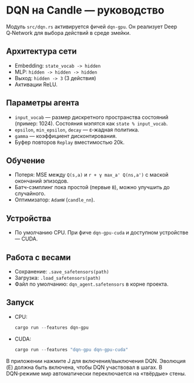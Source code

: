 # DQN на Candle — руководство

Модуль `src/dqn.rs` активируется фичей `dqn-gpu`. Он реализует Deep Q‑Network для выбора действий в среде змейки.

## Архитектура сети
- Embedding: `state_vocab -> hidden`
- MLP: `hidden -> hidden -> hidden`
- Выход: `hidden -> 3` (3 действия)
- Активации ReLU.

## Параметры агента
- `input_vocab` — размер дискретного пространства состояний (пример: 1024). Состояния мэпятся как `state % input_vocab`.
- `epsilon`, `min_epsilon`, `decay` — ε‑жадная политика.
- `gamma` — коэффициент дисконтирования.
- Буфер повторов `Replay` вместимостью 20k.

## Обучение
- Потеря: MSE между `Q(s,a)` и `r + γ max_a' Q(ns,a')` c маской окончаний эпизодов.
- Батч-сэмплинг пока простой (первые `B`), можно улучшить до случайного.
- Оптимизатор: `AdamW` (`candle_nn`).

## Устройства
- По умолчанию CPU. При фиче `dqn-gpu-cuda` и доступном устройстве — CUDA.

## Работа с весами
- Сохранение: `.save_safetensors(path)`
- Загрузка: `.load_safetensors(path)`
- Файл по умолчанию: `dqn_agent.safetensors` в корне проекта.

## Запуск

- CPU:
  ```powershell
  cargo run --features dqn-gpu
  ```
- CUDA:
  ```powershell
  cargo run --features "dqn-gpu dqn-gpu-cuda"
  ```

В приложении нажмите J для включения/выключения DQN. Эволюция (E) должна быть включена, чтобы DQN участвовал в шагах. В DQN‑режиме мир автоматически переключается на «твёрдые» стены.
